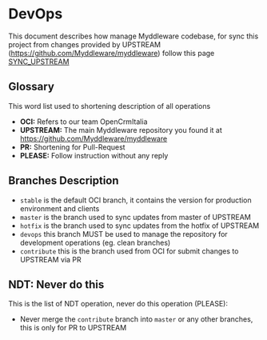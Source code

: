 # DevOps

This document describes how manage Myddleware codebase, for sync this project from changes provided by UPSTREAM (https://github.com/Myddleware/myddleware) follow this page [SYNC_UPSTREAM](SYNC_UPSTREAM.md)

## Glossary

This word list used to shortening description of all operations

- **OCI:** Refers to our team OpenCrmItalia
- **UPSTREAM:** The main Myddleware repository you found it at <https://github.com/Myddleware/myddleware>
- **PR:** Shortening for Pull-Request    
- **PLEASE:** Follow instruction without any reply

## Branches Description

- `stable` is the default OCI branch, it contains the version for production environment and clients
- `master` is the branch used to sync updates from master of UPSTREAM
- `hotfix` is the branch used to sync updates from the hotfix of UPSTREAM
- `devops` this branch MUST be used to manage the repository for development operations (eg. clean branches)
- `contribute` this is the branch used from OCI for submit changes to UPSTREAM via PR

## NDT: Never do this

This is the list of NDT operation, never do this operation (PLEASE):

- Never merge the `contribute` branch into `master` or any other branches, this is only for PR to UPSTREAM 
